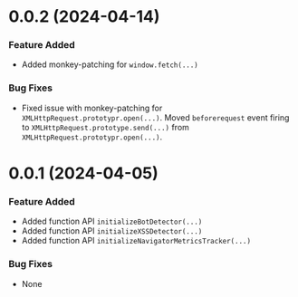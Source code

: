 <a name="0.0.2"></a>
# 0.0.2 (2024-04-14)

### Feature Added
- Added monkey-patching for `window.fetch(...)`

### Bug Fixes
- Fixed issue with monkey-patching for `XMLHttpRequest.prototypr.open(...)`. Moved `beforerequest` event firing to `XMLHttpRequest.prototype.send(...)` from `XMLHttpRequest.prototypr.open(...)`.

<a name="0.0.1"></a>
# 0.0.1 (2024-04-05)

### Feature Added
- Added function API `initializeBotDetector(...)`
- Added function API `initializeXSSDetector(...)`
- Added function API `initializeNavigatorMetricsTracker(...)`

### Bug Fixes
- None